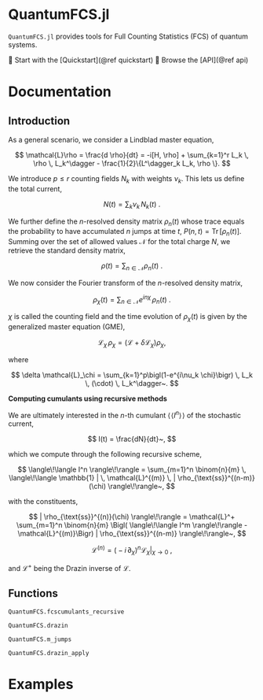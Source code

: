 # QuantumFCS.jl

`QuantumFCS.jl` provides tools for Full Counting Statistics (FCS) of quantum systems.

📘 Start with the [Quickstart](@ref quickstart)
🧭 Browse the [API](@ref api)

# Documentation 

## Introduction 

As a general scenario, we consider a Lindblad master equation,

$$
\mathcal{L}\rho = \frac{d \rho}{dt} = -i[H, \rho] + \sum_{k=1}^r L_k \, \rho \, L_k^\dagger - \frac{1}{2}\{L^\dagger_k L_k, \rho \}.
$$

We introduce $p \le r$ counting fields $N_k$ with weights $\nu_k$. This lets us define the total current,

$$
N(t) = \sum_k \nu_k \, N_k(t)~.
$$

We further define the $n$-resolved density matrix $\rho_n(t)$ whose trace equals the probability to have accumulated $n$ jumps at time $t$, $P(n,t) = \operatorname{Tr}[\rho_n(t)]$. Summing over the set of allowed values $\mathcal{N}$ for the total charge $N$, we retrieve the standard density matrix,

$$
\rho(t) = \sum_{n \in \mathcal{N}} \rho_n(t)~.
$$

We now consider the Fourier transform of the $n$-resolved density matrix,

$$
\rho_{\chi}(t) = \sum_{n \in \mathcal{N}} e^{i n \chi} \, \rho_n(t)~.
$$

$\chi$ is called the counting field and the time evolution of $\rho_{\chi}(t)$ is given by the generalized master equation (GME),

$$
\mathcal{L}_\chi \, \rho_\chi = \bigl(\mathcal{L} + \delta \mathcal{L}_\chi\bigr)\rho_\chi,
$$

where

$$
\delta \mathcal{L}_\chi = \sum_{k=1}^p\bigl(1-e^{i\nu_k \chi}\bigr) \, L_k \, (\cdot) \, L_k^\dagger~.
$$

**Computing cumulants using recursive methods**

We are ultimately interested in the $n$-th cumulant $\langle\!\langle I^n \rangle\!\rangle$ of the stochastic current,

$$
I(t) = \frac{dN}{dt}~,
$$

which we compute through the following recursive scheme,

$$
\langle\!\langle I^n \rangle\!\rangle = \sum_{m=1}^n \binom{n}{m} \, \langle\!\langle \mathbb{1} | \, \mathcal{L}^{(m)} \, | \rho_{\text{ss}}^{(n-m)}(\chi) \rangle\!\rangle~,
$$

with the constituents,

$$
| \rho_{\text{ss}}^{(n)}(\chi) \rangle\!\rangle = \mathcal{L}^+ \sum_{m=1}^n \binom{n}{m} \Bigl( \langle\!\langle I^m \rangle\!\rangle - \mathcal{L}^{(m)}\Bigr) | \rho_{\text{ss}}^{(n-m)} \rangle\!\rangle~,
$$

$$
\mathcal{L}^{(n)} = \bigl(-i \, \partial_{\chi}\bigr)^n \mathcal{L}_\chi \Big|_{\chi \to 0}~,
$$

and $\mathcal{L}^+$ being the Drazin inverse of $\mathcal{L}$.

## Functions 

```@docs 
QuantumFCS.fcscumulants_recursive
```

```@docs 
QuantumFCS.drazin
```

```@docs 
QuantumFCS.m_jumps
```

```@docs 
QuantumFCS.drazin_apply
```

# Examples

